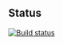 ## Status 
[![Build status](https://ci.appveyor.com/api/projects/status/2ajmj2p52xvfn3us?svg=true)](https://ci.appveyor.com/project/MikhailVoroshilov/ordercardselenide)
